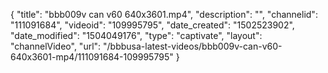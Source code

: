 {
    "title": "bbb009v can v60 640x3601.mp4",
    "description": "",
    "channelid": "111091684",
    "videoid": "109995795",
    "date_created": "1502523902",
    "date_modified": "1504049176",
    "type": "captivate",
    "layout": "channelVideo",
    "url": "\/bbbusa-latest-videos\/bbb009v-can-v60-640x3601-mp4\/111091684-109995795"
}